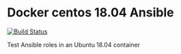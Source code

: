 # Docker centos 18.04 Ansible

[![Build Status](https://travis-ci.org/dovry/docker_ubuntu18_ansible.svg?branch=master)](https://travis-ci.org/dovry/docker_ubuntu18_ansible)

Test Ansible roles in an Ubuntu 18.04 container
